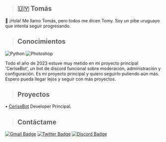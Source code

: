 > ## :uruguay: Tomás 

:wave: ¡Hola! Me llamo Tomás, pero todos me dicen Tomy. Soy un pibe uruguayo que intenta seguir progresando.

> ## Conocimientos 

![Python](https://img.shields.io/badge/Python-3776AB?style=for-the-badge&logo=python&logoColor=white) 
![Photoshop](https://img.shields.io/badge/%20Photoshop-31A8FF?style=for-the-badge&logo=Adobe%20Photoshop&logoColor=black)

Todo el año de 2023 estuve muy metido en mi proyecto principal 'CeriseBot', un bot de discord funcional 
sobre moderación, administración y configuración. Es mi proyecto principal y quiero seguirlo puliendo aún más. 
Espero pueda llegar lejos y seguir con más proyectos.

> ## Proyectos
• [CeriseBot](https://discord.gg/A4RnqucV4k) Developer Principal.

> ## Contáctame

[![Gmail Badge](https://img.shields.io/badge/-Gmail-c14438?style=flat-square&logo=Gmail&logoColor=white&link=mailto:tomas.abcontacto@gmail.com)](mailto:tomas.abcontacto@gmail.com)
[![Twitter Badge](https://img.shields.io/badge/-Twitter-1da1f2?style=flat-square&labelColor=1da1f2&logo=twitter&logoColor=white&link=https://www.twitter.com/idktomas_/)](https://www.twitter.com/idktomas_/)
[![Discord Badge](https://img.shields.io/badge/Discord-black?logo=discord&logoColor=white)](https://discordapp.com/users/454774829162430483)


